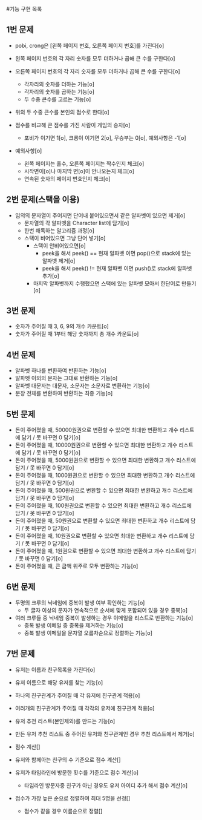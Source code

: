 #기능 구현 목록

## 1번 문제
- pobi, crong은 [왼쪽 페이지 번호, 오른쪽 페이지 번호]를 가진다[o]
- 왼쪽 페이지 번호의 각 자리 숫자를 모두 더하거나 곱해 큰 수를 구한다[o]
- 오른쪽 페이지 번호의 각 자리 숫자를 모두 더하거나 곱해 큰 수를 구한다[o]
  - 각자리의 숫자를 더하는 기능[o]
  - 각자리의 숫자를 곱하는 기능[o]
  - 두 수중 큰수를 고르는 기능[o]

- 위의 두 수중 큰수를 본인의 점수로 한다[o]
- 점수를 비교해 큰 점수를 가진 사람이 게임의 승자[o]
  - 포비가 이기면 1[o], 크롱이 이기면 2[o], 무승부는 0[o], 예외사항은 -1[o]

- 예외사항[o]
  - 왼쪽 페이지는 홀수, 오른쪽 페이지는 짝수인지 체크[o]
  - 시작면이[o]나 마지막 면[o]이 안나오는지 체크[o]
  - 연속된 숫자의 페이지 번호인지 체크[o]


## 2번 문제(스택을 이용)
- 임의의 문자열이 주어지면 단어내 붙어있으면서 같은 알파벳이 있으면 제거[o]
  - 문자열의 각 알파벳을 Character list에 담기[o]
  - 한번 해독하는 알고리즘 과정[o]
  - 스택이 비어있으면 그낭 단어 넣기[o]
    - 스택이 안비어있으면[o]
      - peek을 해서 peek() == 현재 알파벳 이면 pop()으로 stack에 있는 알파벳 제거[o]
      - peek을 해서 peek() != 현재 알파벳 이면 push()로 stack에 알파벳 추가[o]
    - 마지막 알파벳까지 수행했으면 스택에 있는 알파벳 모아서 한단어로 만들기[o]


## 3번 문제
- 숫자가 주어질 때 3, 6, 9의 개수 카운트[o]
- 숫자가 주어질 때 1부터 해당 숫자까지 총 개수 카운트[o]


## 4번 문제
- 알파벳 하나를 변환하여 반환하는 기능[o]
- 알파벳 이외의 문자는 그대로 반환하는 기능[o]
- 알파벳 대문자는 대문자, 소문자는 소문자로 변환하는 기능[o]
- 문장 전체를 변환하여 반환하는 최종 기능[o]


## 5번 문제
- 돈이 주어졌을 때, 50000원권으로 변환할 수 있으면 최대한 변환하고 개수 리스트에 담기 / 못 바꾸면 0 담기[o]
- 돈이 주어졌을 때, 10000원권으로 변환할 수 있으면 최대한 변환하고 개수 리스트에 담기 / 못 바꾸면 0 담기[o]
- 돈이 주어졌을 때, 5000원권으로 변환할 수 있으면 최대한 변환하고 개수 리스트에 담기 / 못 바꾸면 0 담기[o]
- 돈이 주어졌을 때, 1000원권으로 변환할 수 있으면 최대한 변환하고 개수 리스트에 담기 / 못 바꾸면 0 담기[o]
- 돈이 주어졌을 때, 500원권으로 변환할 수 있으면 최대한 변환하고 개수 리스트에 담기 / 못 바꾸면 0 담기[o]
- 돈이 주어졌을 때, 100원권으로 변환할 수 있으면 최대한 변환하고 개수 리스트에 담기 / 못 바꾸면 0 담기[o]
- 돈이 주어졌을 때, 50원권으로 변환할 수 있으면 최대한 변환하고 개수 리스트에 담기 / 못 바꾸면 0 담기[o]
- 돈이 주어졌을 때, 10원권으로 변환할 수 있으면 최대한 변환하고 개수 리스트에 담기 / 못 바꾸면 0 담기[o]
- 돈이 주어졌을 때, 1원권으로 변환할 수 있으면 최대한 변환하고 개수 리스트에 담기 / 못 바꾸면 0 담기[o]
- 돈이 주어졌을 때, 큰 금액 위주로 모두 변환하는 기능[o]


## 6번 문제
- 두명의 크루의 닉네임에 중복이 발생 여부 확인하는 기능[o]
  - 두 글자 이상의 문자가 연속적으로 순서에 맞게 포함되어 있을 경우 중복[o]
- 여러 크루들 중 닉네임 중복이 발생하는 경우 이메일을 리스트로 반환하는 기능[o]
  - 중복 발생 이메일 중 중복을 제거하는 기능[o]
  - 중복 발생 이메일을 문자열 오름차순으로 정렬하는 기능[o]


## 7번 문제
- 유저는 이름과 친구목록을 가진다[o]
- 유저 이름으로 해당 유저를 찾는 기능[o]
- 하나의 친구관계가 주어질 때 각 유저에 친구관계 적용[o]
- 여러개의 친구관계가 주어질 때 각각의 유저에 친구관계 적용[o]
- 유저 추천 리스트(본인제외)를 만드는 기능[o]
- 만든 유저 추천 리스트 중 주어진 유저와 친구관계인 경우 추천 리스트에서 제거[o]
  
- 점수 계산[]
- 유저와 함께아는 친구의 수 기준으로 점수 계산[]
  
- 유저가 타임라인에 방문한 횟수를 기준으로 점수 계산[o]
  - 타임라인 방문자중 친구가 아닌 경우도 유저 아이디 추가 해서 점수 계산[o]
  
- 점수가 가장 높은 순으로 정렬하여 최대 5명을 선정[]
  - 점수가 같을 경우 이름순으로 정렬[]
